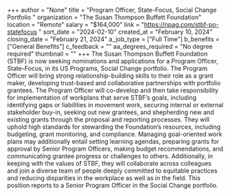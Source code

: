 +++
author = "None"
title = "Program Officer, State-Focus, Social Change Portfolio "
organization = "The Susan Thompson Buffett Foundation"
location = "Remote"
salary = "$164,000"
link = "https://npag.com/stbf-po-statefocus "
sort_date = "2024-02-10"
created_at = "February 10, 2024"
closing_date = "February 21, 2024"
a_job_type = ["Full Time"]
b_benefits = ["General Benefits"]
c_feedback = ""
aa_degrees_required = "No degree required"
thumbnail = ""
+++
The Susan Thompson Buffett Foundation (STBF) is now seeking nominations and applications for a Program Officer, State-Focus, in its US Programs, Social Change portfolio. The Program Officer will bring strong relationship-building skills to their role as a grant maker, developing trust-based and collaborative partnerships with portfolio grantees. The Program Officer will co-develop and then take responsibility for implementation of workplans that serve STBF’s goals, including identifying gaps or liabilities in movement work, securing internal or external stakeholder buy-in, seeking out new grantees, and shepherding new and existing grants through the proposal and reporting processes. They will uphold high standards for stewarding the Foundation’s resources, including budgeting, grant monitoring, and compliance. Managing goal-oriented work plans may additionally entail setting learning agendas, preparing grants for approval by Senior Program Officers, making budget recommendations, and communicating grantee progress or challenges to others. Additionally, in keeping with the values of STBF, they will collaborate across colleagues and join a diverse team of people deeply committed to equitable practices and reducing disparities in the workplace as well as in the field. This position reports to a Senior Program Officer in the Social Change portfolio.